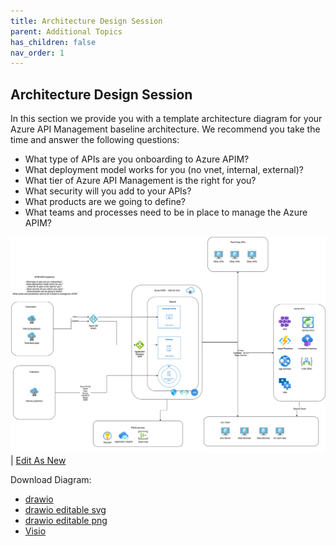 ```yaml
---
title: Architecture Design Session
parent: Additional Topics
has_children: false
nav_order: 1
---
```



## Architecture Design Session

In this section we provide you with a template architecture diagram for your Azure API Management baseline architecture. We recommend you take the time and answer the following questions:

- What type of APIs are you onboarding to Azure APIM?   
- What deployment model works for you (no vnet, internal, external)?  
- What tier of Azure API Management is the right for you?  
- What security will you add to your APIs? 
- What products are we going to define? 
- What teams and processes need to be in place to manage the Azure APIM?

![](../../assets/images/apim-architecture-design-session-v2.png)
| <a href="https://app.diagrams.net/#Uhttps%3A%2F%2Fraw.githubusercontent.com%2FAzure%2Fapim-lab%2Fmain%2Fassets%2Fdiagrams%2FapimADSv2.drawio" target="_blank">Edit As New</a> 

Download Diagram:
- [drawio](../../assets/diagrams/apimADSv2.drawio)
- [drawio editable svg](../../assets/diagrams/apimADSv2.svg)
- [drawio editable png](../../assets/diagrams/apimADSv2.png)
- [Visio](../../assets/diagrams/apimADSv2.vsdx)
